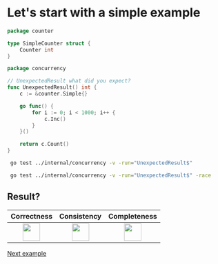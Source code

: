 # Let's start with a simple example

```go
package counter

type SimpleCounter struct {
	Counter int
}
```

```go
package concurrency

// UnexpectedResult what did you expect?
func UnexpectedResult() int {
	c := &counter.Simple{}

	go func() {
		for i := 0; i < 1000; i++ {
			c.Inc()
		}
	}()

	return c.Count()
}
```

```bash
 go test ../internal/concurrency -v -run="UnexpectedResult$" 
```

```bash
 go test ../internal/concurrency -v -run="UnexpectedResult$" -race 
```

## Result?

|                                                Correctness                                                 |                                                Consistency                                                 |                                                Completeness                                                |
|:----------------------------------------------------------------------------------------------------------:|:----------------------------------------------------------------------------------------------------------:|:----------------------------------------------------------------------------------------------------------:|
| <img height="40" src="/Users/RGurevitch/workspace/talk/golang-concurrency/docs/images/no.png" width="40"/> | <img height="40" src="/Users/RGurevitch/workspace/talk/golang-concurrency/docs/images/no.png" width="40"/> | <img height="40" src="/Users/RGurevitch/workspace/talk/golang-concurrency/docs/images/no.png" width="40"/> |

[Next example](example_2.md)